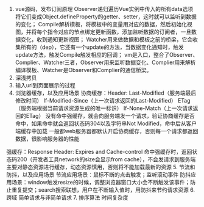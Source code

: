 1. vue源码，发布订阅原理
Observer递归遍历Vue实例中传入的所有data选项将它们变成Object.defineProperty的getter、setter，这时就可以监听到数据的变化；
Compile解析模板，将模板中的变量用对应的数据，然后初始化视图，并将每个指令对应的节点绑定更新函数，添加监听数据的订阅者，一旦数据变化，收到通知更新视图；
Watcher用来做数据和模板之前的桥梁，它会收集所有的（dep），它还有一个update的方法，当数据变化通知时，触发update方法，触发Compile触发相应的回调；
vm是入口，整合了Observer、Complier、Watcher三者，Observer用来监听数据变化、Complier用来解析编译模板、Watcher是Observer和Complier的通信桥梁。
2. 深浅拷贝
3. 输入url到页面展示的过程
4. 浏览器缓存，以及应用场景
协商缓存：Header: Last-Modified（服务端最后修改时间） If-Modified-Since（上一次请求返回的Last-Modified）
ETag（服务端根据当前请求资源生成的唯一标识） If-None-Match（上一次请求返回的ETag）
没有命中强缓存，就会向服务端发一个请求，验证协商缓存是否命中，如果命中就会返回状态码304以及字符串Not Modified，命中后从客户端缓存中加载
一般都web服务器都默认开启协商缓存，否则每一个请求都返回数据，很影响服务器的性能

强缓存：Response Header: Expires and Cache-control
命中强缓存时，返回状态码200（开发者工具network的size会显示from cache），不会发请求到服务端
主要对静态资源进行缓存，动态资源慎用，否则将不能加载最新的资源
5. 节流和防抖，以及应用场景
节流应用场景：鼠标不断的点击触发；监听滚动事件
防抖应用场景：window触发resize的时候，调整浏览器窗口大小会不断触发该事件；防止重复提交；search搜索联想，用户在不断输入值时，用防抖来节约请求资源
6. 跨域
简单请求与非简单请求
7. 排序算法
时间复杂度